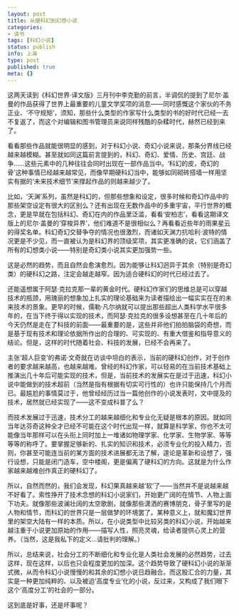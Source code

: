 ```yaml
---
layout: post
title: 从硬科幻到幻想小说
categories:
- 读书
tags: [科幻小说]
status: publish
info: 上海
type: post
published: true
meta: {}
---
```


这两天读到《科幻世界·译文版》三月刊中李克勤的前言，半调侃的提到了尼尔·盖曼的作品获得了世界上最重要的儿童文学奖项的消息——同时感慨这个家伙的不务正业、‘不守规矩’，须知，那些什么类型的作家写什么类型的书的好时代已经一去不复返了，而这个对编辑和图书管理员来说同样残酷的杂糅时代，赫然已经到来了。
  
看看那些作品就能很明显的感到，对于科幻小说、奇幻小说来说，那条分界线已经越来越模糊。甚至就如同这篇前言提到的，科幻、奇幻、爱情、历史、宫廷、战争……这些元素中的几种往往会同时出现在一部作品当中。‘科幻的皮，奇幻的骨’这种事情已经越来越常见，而像早期硬科幻当中，能够如同砌砖搭墙一样用坚实有据的‘未来技术细节’来撑起作品的则越来越少了。
  
比如，‘天渊’系列，虽然是科幻的，但那些想象和设定，很多时候和奇幻作品中的那些架空设定有很大的区别么？还有出现在无数作品中的多重宇宙，平行世界的概念，更是早就在包括科幻、奇幻在内的作品里泛滥，看看‘安柏志’，看看这期译文版上的尼尔·盖曼的‘穿梭异界’，他们难道不是很相似么？再看看近些年的雨果星云的得奖名单。科幻奇幻交替争夺的情况也很激烈，而诸如天渊力抗哈利·波特的情况更是不少见，而一直被认为是科幻界的顶级奖项，其实更准确的说，它们涵盖了所有的幻想类小说——特别是奇幻类小说其实更加强势一些。
  
这是必然的趋势，而且自然会愈演愈烈。因为能够让科幻迥异于其余（特别是奇幻类）的硬科幻之路，注定会越走越窄。因为适合硬科幻的时代已经过去了。
  
还能遥想属于阿瑟·克拉克那一辈的黄金时代。硬科幻作家们的思维总是可以穿越技术的瓶颈，用瑰丽的想象加上扎实的理论基础来为读者描绘出一幅实实在在的未来技术的景象。更早的时候，儒勒·凡尔纳就可以提出那些超出人类科学水平很多年的，在当下终于得以实现的技术，而阿瑟·克拉克的很多设想甚至在几十年后的今天仍然是走在了科技的前面——最重要的是，这些并非他们拍拍脑袋的奇想，而是基于现有技术和理论依据所作出的合理的、可实现的、有重大借鉴和指导意义的结论。但是，这样的时代随着社会、科技的发展，已经不会再来了。
  
主张‘超人巨变’的弗诺·文奇就在访谈中坦白的表示，当前的硬科幻创作，对于创作者的要求越来越高，也越来越难。曾经的科幻作家，可以轻易的在当前技术基础上推演出几十年后可能实现的技术，但是，当前技术的发展实在是过于迅速，科幻小说中能做到的技术超前（当然是指有根据有切实可行性的）也许只能保持几个月而已。最尴尬的事情莫过于，他曾经经历过当一篇他创作的小说发表时，文中提及的技术，居然就已经实现了——这不变成科普了么？
  
而技术发展过于迅速，技术分工的越来越细化和专业化无疑是根本的原因。就如同当年达芬奇这种全才已经不可能在这个时代出现一样，就算是科学家，你也不太可能像当年那样可以在头衔上同时加上一堆诸如物理学家、化学家、生物学家、等等等等的称呼了。要掌握足够新的、扎实的知识和技术，必须专业化的投入精力，否则，你甚至可能连当前的某方面的技术进展都无法了解，遑论是革新和设想了，强行设想，只能是闭门造车，空中楼阁，更是偏离了硬科幻的方向。这就是为什么作家越来越难创作真正的硬科幻了。
  
所以，自然而然的，我们会发现，科幻果真越来越‘软’了——当然并不是说越来越不好看了。索性挣开了技术念想的科幻小说家们，开始更广阔的在情节、人物上面下功夫。就像那些波澜壮阔的太空歌剧，就像那些潇洒的赛博朋克，骨子里写的是人物和情节，而科幻的世界只是一层做梦的环境罢了。某种意义上，就和魔幻世界里的架空大陆有一样的本质。所以，在小说类型中比较另类的科幻小说，开始越来越注重于小说更加原始的作用——描写人性，照亮灵魂，给读者提供心灵上的营养。（当然，这是我私下的定义…请批判的理解。）
  
所以，总结来说，社会分工的不断细化和专业化是人类社会发展的必然趋势，过去这样，现在这样，以后也只会程度更加的加深。这个趋势导致了硬科幻小说的渐渐式微，从而令科幻小说慢慢的和其余的幻想小说日趋融合。而这股汇合的力量，其实是一种更加纯粹的、以及被迫‘高度专业’化的小说，反过来，又构成了我们眼下这个‘高度分工’的社会的一部分。
  
这到底是好事，还是坏事呢？

